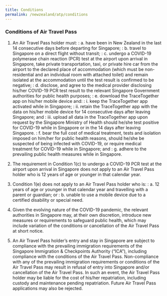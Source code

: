 ```yaml
---
title: Conditions
permalink: /newzealand/atp/conditions
---
```


### **Conditions of Air Travel Pass**

1. An Air Travel Pass holder must:
: a. have been in New Zealand in the last 14 consecutive days before departing for Singapore;
: b. travel to Singapore on a direct flight without transit;
: c. undergo a COVID-19 polymerase chain reaction (PCR) test at the airport upon arrival in Singapore, take private transportation, taxi, or private hire car from the airport to the declared place of accommodation (which must be non-residential and an individual room with attached toilet) and remain isolated at the accommodation until the test result is confirmed to be negative;
: d. disclose, and agree to the medical provider disclosing his/her COVID-19 PCR test result to the relevant Singapore Government authorities for public health purposes;
: e. download the TraceTogether app on his/her mobile device and:
  : i. keep the TraceTogether app activated while in Singapore;
  : ii. retain the TraceTogether app with the data on his/her mobile device for 14 consecutive days after leaving Singapore; and
  : iii. upload all data in the TraceTogether app upon request by the Singapore Ministry of Health should he/she test positive for COVID-19 while in Singapore or in the 14 days after leaving Singapore.
: f. bear the full cost of medical treatment, tests and isolation imposed on him/her for public health reasons, should he/she be suspected of being infected with COVID-19, or require medical treatment for COVID-19 while in Singapore; and
: g. adhere to the prevailing public health measures while in Singapore.

2. The requirement in Condition 1(c) to undergo a COVID-19 PCR test at the airport upon arrival in Singapore does not apply to an Air Travel Pass holder who is 12 years of age or younger in that calendar year.

3. Condition 1(e) does not apply to an Air Travel Pass holder who is:
: a. 12 years of age or younger in that calendar year and travelling with a parent or guardian; or
: b. unable to use a mobile device due to a certified disability or special need.

4. Given the evolving nature of the COVID-19 pandemic, the relevant authorities in Singapore may, at their own discretion, introduce new measures or requirements to safeguard public health, which may include variation of the conditions or cancellation of the Air Travel Pass at short notice.

5. An Air Travel Pass holder’s entry and stay in Singapore are subject to compliance with the prevailing immigration requirements of the Singapore Immigration & Checkpoints Authority (“ICA”), including compliance with the conditions of the Air Travel Pass. Non-compliance with any of the prevailing immigration requirements or conditions of the Air Travel Pass may result in refusal of entry into Singapore and/or cancellation of the Air Travel Pass. In such an event, the Air Travel Pass holder may be liable for the cost of his/her repatriation, including custody and maintenance pending repatriation. Future Air Travel Pass applications may also be rejected.
